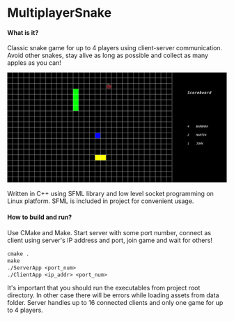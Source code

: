 # MultiplayerSnake

#### What is it?
Classic snake game for up to 4 players using client-server communication.
Avoid other snakes, stay alive as long as possible and collect as many apples as you can!

![Gameplay image](data/gameplay.png "Gameplay")

Written in C++ using SFML library and low level socket programming on Linux platform.
SFML is included in project for convenient usage.

#### How to build and run?
Use CMake and Make. Start server with some port number, connect as client using
server's IP address and port, join game and wait for others!
```
cmake .
make
./ServerApp <port_num>
./ClientApp <ip_addr> <port_num>
```
It's important that you should run the executables from project root directory.
In other case there will be errors while loading assets from data folder.
Server handles up to 16 connected clients and only one game for up to 4 players.